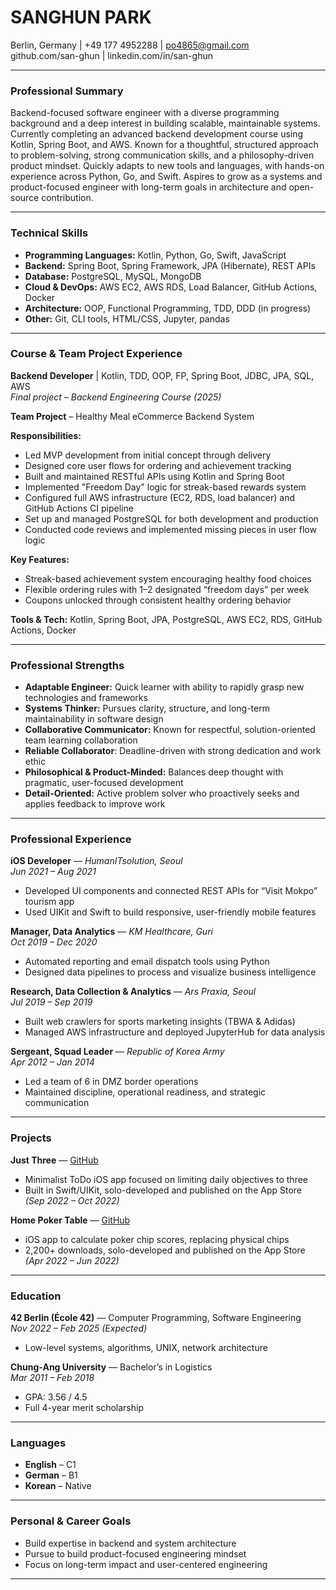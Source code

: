 # SANGHUN PARK

Berlin, Germany | +49 177 4952288 | [po4865@gmail.com](mailto:po4865@gmail.com)  
github.com/san-ghun | linkedin.com/in/san-ghun

---
### Professional Summary

Backend-focused software engineer with a diverse programming background and a deep interest in building scalable, maintainable systems. Currently completing an advanced backend development course using Kotlin, Spring Boot, and AWS. Known for a thoughtful, structured approach to problem-solving, strong communication skills, and a philosophy-driven product mindset. Quickly adapts to new tools and languages, with hands-on experience across Python, Go, and Swift. Aspires to grow as a systems and product-focused engineer with long-term goals in architecture and open-source contribution.

---
### Technical Skills

- **Programming Languages:** Kotlin, Python, Go, Swift, JavaScript
- **Backend:** Spring Boot, Spring Framework, JPA (Hibernate), REST APIs
- **Database:** PostgreSQL, MySQL, MongoDB
- **Cloud & DevOps:** AWS EC2, AWS RDS, Load Balancer, GitHub Actions, Docker
- **Architecture:** OOP, Functional Programming, TDD, DDD (in progress)
- **Other:** Git, CLI tools, HTML/CSS, Jupyter, pandas

---
### Course & Team Project Experience

**Backend Developer** | Kotlin, TDD, OOP, FP, Spring Boot, JDBC, JPA, SQL, AWS  
_Final project – Backend Engineering Course (2025)_

**Team Project** – Healthy Meal eCommerce Backend System

**Responsibilities:**
- Led MVP development from initial concept through delivery
- Designed core user flows for ordering and achievement tracking
- Built and maintained RESTful APIs using Kotlin and Spring Boot
- Implemented "Freedom Day" logic for streak-based rewards system
- Configured full AWS infrastructure (EC2, RDS, load balancer) and GitHub Actions CI pipeline
- Set up and managed PostgreSQL for both development and production
- Conducted code reviews and implemented missing pieces in user flow logic

**Key Features:**
- Streak-based achievement system encouraging healthy food choices
- Flexible ordering rules with 1–2 designated “freedom days” per week
- Coupons unlocked through consistent healthy ordering behavior

**Tools & Tech:** Kotlin, Spring Boot, JPA, PostgreSQL, AWS EC2, RDS, GitHub Actions, Docker

---
### Professional Strengths

- **Adaptable Engineer:** Quick learner with ability to rapidly grasp new technologies and frameworks
- **Systems Thinker:** Pursues clarity, structure, and long-term maintainability in software design
- **Collaborative Communicator:** Known for respectful, solution-oriented team learning collaboration
- **Reliable Collaborator**: Deadline-driven with strong dedication and work ethic
- **Philosophical & Product-Minded:** Balances deep thought with pragmatic, user-focused development
- **Detail-Oriented:** Active problem solver who proactively seeks and applies feedback to improve work

---
### Professional Experience

**iOS Developer** — _HumanITsolution, Seoul_  
_Jun 2021 – Aug 2021_
- Developed UI components and connected REST APIs for “Visit Mokpo” tourism app
- Used UIKit and Swift to build responsive, user-friendly mobile features

**Manager, Data Analytics** — _KM Healthcare, Guri_  
_Oct 2019 – Dec 2020_
- Automated reporting and email dispatch tools using Python
- Designed data pipelines to process and visualize business intelligence

**Research, Data Collection & Analytics** — _Ars Praxia, Seoul_  
_Jul 2019 – Sep 2019_
- Built web crawlers for sports marketing insights (TBWA & Adidas)
- Managed AWS infrastructure and deployed JupyterHub for data analysis

**Sergeant, Squad Leader** — _Republic of Korea Army_  
_Apr 2012 – Jan 2014_
- Led a team of 6 in DMZ border operations
- Maintained discipline, operational readiness, and strategic communication

---
### Projects

**Just Three** — [GitHub](https://github.com/san-ghun/JustThree)
- Minimalist ToDo iOS app focused on limiting daily objectives to three
- Built in Swift/UIKit, solo-developed and published on the App Store  
    _(Sep 2022 – Oct 2022)_

**Home Poker Table** — [GitHub](https://github.com/san-ghun/Home-Poker-Table)
- iOS app to calculate poker chip scores, replacing physical chips
- 2,200+ downloads, solo-developed and published on the App Store  
    _(Apr 2022 – Jun 2022)_

---
### Education

**42 Berlin (École 42)** — Computer Programming, Software Engineering  
_Nov 2022 – Feb 2025 (Expected)_
- Low-level systems, algorithms, UNIX, network architecture

**Chung-Ang University** — Bachelor’s in Logistics  
_Mar 2011 – Feb 2018_
- GPA: 3.56 / 4.5
- Full 4-year merit scholarship

---
### Languages

- **English** – C1
- **German** – B1
- **Korean** – Native

---
### Personal & Career Goals

- Build expertise in backend and system architecture
- Pursue to build product-focused engineering mindset
- Focus on long-term impact and user-centered engineering

---
